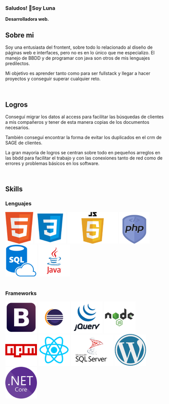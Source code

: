 ### Saludos! 👋Soy Luna

<!--
**LunaGR/LunaGR** is a ✨ _special_ ✨ repository because its `README.md` (this file) appears on your GitHub profile.
-->

<b>Desarrolladora web.</b>

<h2> Sobre mi </h2>
<p>
  Soy una entusiasta del frontent, sobre todo lo relacionado al diseño de páginas web e interfaces, pero no es en lo único que me especializo.
  El manejo de BBDD y de programar con java son otros de mis lenguajes predilectos.

  Mi objetivo es aprender tanto como para ser fullstack y llegar a hacer proyectos y conseguir superar cualquier reto.
  
</p> </br>

<h2>Logros</h2>
<p>
  Conseguí migrar los datos al access para facilitar las búsquedas de clientes a mis compañeros y tener de esta manera copias de los documentos necesarios.
  
  También conseguí encontrar la forma de evitar los duplicados en el crm de SAGE de clientes.
  
  La gran mayoria de logros se centran sobre todo en pequeños arreglos en las bbdd para facilitar el trabajo y con las conexiones tanto de red 
  como de errores y problemas básicos en los software.
</p> </br>

<h2> Skills </h2>

<div>
  <h3>Lenguajes</h3>
  <img src="img/html.png" with=100 height=100/>
  <img src="img/css.png" with=100 height=100/>
  <img src="img/js.png" with=100 height=100/>
  <img src="img/php.png" with=100 height=100/>
  <img src="img/SQL.png" with=100 height=100/>
  <img src="img/java.png"with=100 height=100/>
</div></br>

<div>
  <h3>Frameworks</h3>
  <img src="img/bootstrap.png" with=100 height=100/>
  <img src="img/eclipse.png" with=100 height=100/>
  <img src="img/jQuery.png" with=100 height=100/>
  <img src="img/node.png" with=100 height=100/>
  <img src="img/npm.png" with=100 height=100/>
  <img src="img/react.png" with=100 height=100/>
  <img src="img/SQLserver.png" with=100 height=100/>
  <img src="img/wordpress.png" with=100 height=100/>
  <img src="img/netcore.png" with=100 height=100/>
</div></br>


